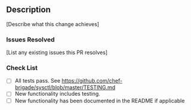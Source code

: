 ## Description

[Describe what this change achieves]

### Issues Resolved

[List any existing issues this PR resolves]

### Check List
- [ ] All tests pass. See https://github.com/chef-brigade/sysctl/blob/master/TESTING.md
- [ ] New functionality includes testing.
- [ ] New functionality has been documented in the README if applicable
